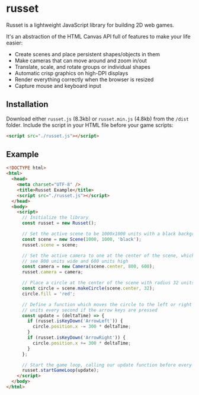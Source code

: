 # russet

Russet is a lightweight JavaScript library for building 2D web games.

It's an abstraction of the HTML Canvas API full of features to make your life easier:

- Create scenes and place persistent shapes/objects in them
- Make cameras that can move around and zoom in/out
- Translate, scale, and rotate groups or individual shapes
- Automatic crisp graphics on high-DPI displays
- Render everything correctly when the browser is resized
- Capture mouse and keyboard input

## Installation

Download either `russet.js` (8.3kb) or `russet.min.js` (4.8kb) from the `/dist` folder. Include the script in your HTML file before your game scripts:

```html
<script src="./russet.js"></script>
```

## Example

```html
<!DOCTYPE html>
<html>
  <head>
    <meta charset="UTF-8" />
    <title>Russet Example</title>
    <script src="./russet.js"></script>
  </head>
  <body>
    <script>
      // Initialize the library
      const russet = new Russet();

      // Set the active scene to be 1000x1000 units with a black background
      const scene = new Scene(1000, 1000, 'black');
      russet.scene = scene;

      // Set the active camera to one at the center of the scene, which can
      // see 800 units wide and 600 units high
      const camera = new Camera(scene.center, 800, 600);
      russet.camera = camera;

      // Place a circle at the center of the scene with radius 32 units
      const circle = scene.makeCircle(scene.center, 32);
      circle.fill = 'red';

      // Define a function which moves the circle to the left or right 300
      // units every second if the arrow keys are pressed
      const update = (deltaTime) => {
        if (russet.isKeyDown('ArrowLeft')) {
          circle.position.x -= 300 * deltaTime;
        }
        if (russet.isKeyDown('ArrowRight')) {
          circle.position.x += 300 * deltaTime;
        }
      };

      // Start the game loop, calling our update function before every draw
      russet.startGameLoop(update);
    </script>
  </body>
</html>
```
